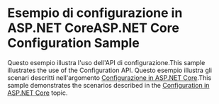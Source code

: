 # <a name="aspnet-core-configuration-sample"></a><span data-ttu-id="ebbf2-101">Esempio di configurazione in ASP.NET Core</span><span class="sxs-lookup"><span data-stu-id="ebbf2-101">ASP.NET Core Configuration Sample</span></span>

<span data-ttu-id="ebbf2-102">Questo esempio illustra l'uso dell'API di configurazione.</span><span class="sxs-lookup"><span data-stu-id="ebbf2-102">This sample illustrates the use of the Configuration API.</span></span> <span data-ttu-id="ebbf2-103">Questo esempio illustra gli scenari descritti nell'argomento [Configurazione in ASP.NET Core](https://docs.microsoft.com/aspnet/core/fundamentals/configuration).</span><span class="sxs-lookup"><span data-stu-id="ebbf2-103">This sample demonstrates the scenarios described in the [Configuration in ASP.NET Core](https://docs.microsoft.com/aspnet/core/fundamentals/configuration) topic.</span></span>
